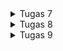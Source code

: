 <details>
  <summary>Tugas 7</summary>
1. Apa perbedaan utama antara stateless dan stateful widget dalam konteks pengembangan aplikasi Flutter?

Stateless Widget:

Stateless widget adalah widget yang tidak memiliki keadaan internal (state).
Setelah dibangun, widget tersebut tidak dapat diubah atau diperbarui. Oleh karena itu, widget ini cocok untuk elemen UI yang tidak perlu berubah.
Stateless widget hanya memiliki metode build() yang digunakan untuk merender elemen UI yang statis.
Stateful Widget:

Stateful widget adalah widget yang memiliki keadaan (state) yang dapat berubah selama siklus hidupnya.
Widget ini digunakan ketika elemen UI memerlukan pembaruan berdasarkan tindakan pengguna atau perubahan data.
Stateful widget memiliki dua kelas terpisah: kelas widget itu sendiri (yang bersifat immutable) dan kelas "state" terkait yang mengelola keadaan widget dan dapat diubah selama proses rendering.

2. Sebutkan seluruh widget yang kamu gunakan untuk menyelesaikan tugas ini dan jelaskan fungsinya masing-masing.

- Container: widget ini menyediakan 'kanvas' untuk programmer membuat sebuah aplikasi Flutter.
- Column: widget ini menampilkan child dalam format vertikal.
- Text: widget ini menampilkan string dalam satu baris.
- AppBar: widget ini sama seperti toolbar pada aplikasi lain yang sering kita gunakan, yang berguna untuk menampilkan judul dan fitur-fitur utama pada aplikasi.

3. Jelaskan bagaimana cara kamu mengimplementasikan checklist di atas secara step-by-step (bukan hanya sekadar mengikuti tutorial)

- Buka cmd di direktori yg ingin dibuat aplikasi flutternya dan jalankan command `flutter create inventorypbp` untuk membuat projek baru
- Jalankan `cd inventorypbp`
- Buat file baru bernama `menu.dart` dalam direktori lib dan tambahkan kode 
    <pre>import 'package:flutter/material.dart';</pre>
- Tambahkan kode ini di file `main.dart` agar `main.dart` bisa mengakses `menu.dart`
    <pre>import 'package:inventorypbp/menu.dart';</pre>
- Pada file `main.dart` Hapus kelas `_MyHomePageState` dan pindahkan kelas `MyHomePageState` ke file `menu.dart`.
- Ubah baris kode `home: const MyHomePage(title: 'Flutter Demo Home Page'),` pada file `main.dart` menjadi `home: MyHomePage(),`.
- Ubah baris kode `colorScheme: ColorScheme.fromSeed(seedColor: Colors.indigo),` pada file `main.dart` menjadi `colorScheme: ColorScheme.fromSeed(seedColor: Colors.green),`.
- Pada file `menu.dart`, ubah sifat kelas `MyHomePage` dari *`stateful`* menjadi *`stateless`* dan ubah baris kode `MyHomePage({Key? key}) : super(key: key);` menjadi `MyHomePage({Key? key}) : super(key: key);`.
- Hapus semua kode dari baris `final String title;` sampai akhir kelas `MyHomePage` pada `menu.dart`.
- Tambahkan kelas baru bernama `InventoryItem` yang memiliki properti *`name`*, *`icon`*, dan *`color`* dengan *constructor* `InventoryItem(this.name, this.icon, this.color);`.
        <pre>
            class InventoryItem {
                final String name;
                final IconData icon;
                final MaterialColor color;

                InventoryItem(this.name, this.icon, this.color);
            }
    </pre>
- Tambahkan *widget* baru bernama `InventoryCard` bersifat *stateless* dengan properti *`item`* bertipe `InventoryItem` dengan *contructor* `const InventoryCard(this.item, {super.key});` dan fungsi `build`.
        <pre>
  class InventoryCard extends StatelessWidget {
  final InventoryItem item;

  const InventoryCard(this.item, {super.key}); // Constructor

  @override
  Widget build(BuildContext context) {
    return Material(
      color: item.color,
      child: InkWell(
        onTap: () {
          // Memunculkan SnackBar ketika diklik
          ScaffoldMessenger.of(context)
            ..hideCurrentSnackBar()
            ..showSnackBar(SnackBar(
                content: Text("Kamu telah menekan tombol ${item.name}!")));
        },
        child: Container(
          // Container untuk menyimpan Icon dan Text
          padding: const EdgeInsets.all(8),
          child: Center(
            child: Column(
              mainAxisAlignment: MainAxisAlignment.center,
              children: [
                Icon(
                  item.icon,
                  color: Colors.white,
                  size: 30.0,
                ),
                const Padding(padding: EdgeInsets.all(3)),
                Text(
                  item.name,
                  textAlign: TextAlign.center,
                  style: const TextStyle(color: Colors.white),
                ),
              ],
            ),
          ),
        ),
      ),
    );
  }
}
    </pre>
- Tambahkan *list* baru dalam kelas `MyHomePage` bernama `items` yang berguna untuk menyimpan tombol-tombol yang akan ditampilkan.
        <pre>
            final List<InventoryItem> items = [
                InventoryItem("Lihat Item", Icons.checklist, Colors.red),
                InventoryItem("Tambah Item", Icons.add_shopping_cart, Colors.amber),
                InventoryItem("Logout", Icons.logout, Colors.lightBlue),
            ];
        </pre>
- Tambahkan fungsi baru dalam kelas `MyHomePage` bernama `build` seperti kode berikut.
    <pre>
      @override
  Widget build(BuildContext context) {
    return Scaffold(
      appBar: AppBar(
        title: const Text(
          'Inventory PBP',
          style: TextStyle(color: Colors.white),
        ),
        elevation: 5,
        backgroundColor: Colors.indigo,
        shadowColor: Colors.black,
      ),
      body: SingleChildScrollView(
        // Widget wrapper yang dapat discroll
        child: Padding(
          padding: const EdgeInsets.all(10.0), // Set padding dari halaman
          child: Column(
            // Widget untuk menampilkan children secara vertikal
            children: <Widget>[
              const Padding(
                padding: EdgeInsets.only(top: 10.0, bottom: 10.0),
                // Widget Text untuk menampilkan tulisan dengan alignment center dan style yang sesuai
                child: Text(
                  'Inventory',
                  textAlign: TextAlign.center,
                  style: TextStyle(
                    fontSize: 30,
                    fontWeight: FontWeight.bold,
                  ),
                ),
              ),
              // Grid layout
              GridView.count(
                // Container pada card kita.
                primary: true,
                padding: const EdgeInsets.all(20),
                crossAxisSpacing: 10,
                mainAxisSpacing: 10,
                crossAxisCount: 3,
                shrinkWrap: true,
                children: items.map((InventoryItem item) {
                  // Iterasi untuk setiap item
                  return InventoryCard(item);
                }).toList(),
              ),
            ],
          ),
        ),
      ),
    );
  }
    </pre>

</details>
<details>
  <summary>Tugas 8</summary>

1. Jelaskan perbedaan antara Navigator.push() dan Navigator.pushReplacement(), disertai dengan contoh mengenai penggunaan kedua metode tersebut yang tepat!

Navigator.push():

Digunakan untuk menambahkan route baru ke dalam tumpukan (stack) route navigator.
Memberikan kemampuan pengguna untuk kembali ke halaman sebelumnya dengan tombol "Back".
Tetap menyimpan halaman sebelumnya di dalam tumpukan route.
Contoh:

<pre>
// Navigasi ke halaman baru
Navigator.push(
  context,
  MaterialPageRoute(builder: (context) => SecondScreen()),
);
</pre>
Navigator.pushReplacement():

Menggantikan halaman saat ini dengan halaman baru.
Tidak menyimpan halaman sebelumnya di dalam tumpukan route.
Berguna ketika Anda ingin menggantikan halaman login dengan halaman beranda setelah login berhasil.
Contoh:

<pre>
// Navigasi dan menggantikan halaman saat ini
Navigator.pushReplacement(
  context,
  MaterialPageRoute(builder: (context) => HomeScreen()),
);
</pre>
2. Jelaskan masing-masing layout widget pada Flutter dan konteks penggunaannya masing-masing!

Beberapa layout widgets pada Flutter dan konteks penggunaannya:

Container: Widget yang digunakan untuk mengelompokkan dan mendekorasi widget lainnya. Digunakan untuk mengatur tata letak dan styling.

Row dan Column: Merepresentasikan baris dan kolom, secara berturut-turut, yang memungkinkan pengaturan widget secara horizontal (Row) atau vertikal (Column).

ListView dan GridView: Membungkus kumpulan widget secara berurutan (ListView) atau dalam bentuk grid (GridView).

Stack dan Positioned: Membantu menempatkan widget di atas atau di bawah widget lain, sering digunakan untuk mendekorasi atau menumpuk widget.

Scaffold: Merupakan kerangka utama untuk aplikasi Flutter, menyediakan struktur dasar seperti AppBar, Drawer, dan BottomNavigationBar.

3. Sebutkan apa saja elemen input pada form yang kamu pakai pada tugas kali ini dan jelaskan mengapa kamu menggunakan elemen input tersebut!

TextFormField, karena TextFormField adalah widget praktis yang nge-wrap sebuah widget TextField di dalam sebuah FormField.

4. Bagaimana penerapan clean architecture pada aplikasi Flutter?
Penerapan Clean Architecture pada Aplikasi Flutter
Clean Architecture pada aplikasi Flutter melibatkan pembagian kode menjadi beberapa lapisan:

Domain Layer: Berisi aturan bisnis dan entitas domain.

Data Layer: Bertanggung jawab untuk berkomunikasi dengan sumber daya eksternal seperti API atau database.

Presentation Layer: Mengatur tampilan dan menerima input pengguna, bertanggung jawab untuk menghubungkan antara domain dan data.

Clean Architecture membantu memisahkan kode menjadi bagian-bagian yang independen dan dapat diuji, memungkinkan fleksibilitas dan perubahan tanpa mempengaruhi bagian lain dari aplikasi. Dengan menggunakan Dependency Injection, misalnya, kita dapat dengan mudah mengganti implementasi data tanpa mengubah kode di lapisan presentasi atau domain.

5. Jelaskan bagaimana cara kamu mengimplementasikan checklist di atas secara step-by-step! (bukan hanya sekadar mengikuti tutorial)

- Buat dua direktori bernama screens dan widgets di dalam direktori lib
- Buat file baru bernama `left_drawer.dart` dan `inventory_card.dart` di direktori widgets
- Pindahkan _class_ InventoryItem dan InventoryCard dari `menu.dart` ke `inventory_card.dart` dan _import_ `inventory_card.dart` pada file `menu.dart` 
- Pindahkan file `menu.dart` ke dalam direktori screens
- Isi `left_drawer.dart` dengan kode berikut.
<pre>
import 'package:flutter/material.dart';
import 'package:inventorypbp/screens/menu.dart';
import 'package:inventorypbp/screens/inventorylist_form.dart';

class LeftDrawer extends StatelessWidget {
  const LeftDrawer({super.key});

  @override
  Widget build(BuildContext context) {
    return Drawer(
      child: ListView(
        children: [
          const DrawerHeader(
            decoration: BoxDecoration(
              color: Colors.indigo,
            ),
            child: Column(
              children: [
                Text(
                  'Inventory PBP',
                  textAlign: TextAlign.center,
                  style: TextStyle(
                    fontSize: 30,
                    fontWeight: FontWeight.bold,
                    color: Colors.white,
                  ),
                ),
                Padding(padding: EdgeInsets.all(10)),
                Text("Catat seluruh keperluan belanjamu di sini!",
                      textAlign: TextAlign.center,
                      style: TextStyle(
                        fontSize: 15,
                        color: Colors.white,
                        fontWeight: FontWeight.normal,
                      ),
                    ),
              ],
            ),
          ),
          ListTile(
            leading: const Icon(Icons.home_outlined),
            title: const Text('Halaman Utama'),
            // Bagian redirection ke MyHomePage
            onTap: () {
              Navigator.pushReplacement(
                  context,
                  MaterialPageRoute(
                    builder: (context) => MyHomePage(),
                  ));
            },
          ),
          ListTile(
            leading: const Icon(Icons.add_shopping_cart),
            title: const Text('Tambah Item'),
            // Bagian redirection ke ShopFormPage
            onTap: () {
              Navigator.push(
                  context,
                  MaterialPageRoute(
                    builder: (context) => const InventoryFormPage(),
                  ));
            },
          ),
        ],
      ),
    );
  }
}
</pre>
- Isi `inventorylist_form.dart` dengan kode berikut.
<pre>
import 'package:flutter/material.dart';
import 'package:inventorypbp/widgets/left_drawer.dart';

class InventoryFormPage extends StatefulWidget {
    const InventoryFormPage({super.key});

    @override
    State<InventoryFormPage> createState() => _InventoryFormPageState();
}

class _InventoryFormPageState extends State<InventoryFormPage> {
  final _formKey = GlobalKey<FormState>();
  String _name = "";
  int _amount = 0;
  String _description = "";
    @override
    Widget build(BuildContext context) {
        return Scaffold(
          appBar: AppBar(
            title: const Center(
              child: Text(
                'Form Tambah Item',
              ),
            ),
            backgroundColor: Colors.indigo,
            foregroundColor: Colors.white,
          ),
          drawer: const LeftDrawer(),
          body: Form(
            key: _formKey,
            child: SingleChildScrollView(
              child: Column(
                crossAxisAlignment: CrossAxisAlignment.start,
                children: [
                  Padding(
                    padding: const EdgeInsets.all(8.0),
                    child: TextFormField(
                      decoration: InputDecoration(
                        hintText: "Nama Item",
                        labelText: "Nama Item",
                        border: OutlineInputBorder(
                          borderRadius: BorderRadius.circular(5.0),
                        ),
                      ),
                      onChanged: (String? value) {
                        setState(() {
                          _name = value!;
                        });
                      },
                      validator: (String? value) {
                        if (value == null || value.isEmpty) {
                          return "Nama tidak boleh kosong!";
                        }
                        return null;
                      },
                    ),
                  ),
                  Padding(
                    padding: const EdgeInsets.all(8.0),
                    child: TextFormField(
                      decoration: InputDecoration(
                        hintText: "Jumlah",
                        labelText: "Jumlah",
                        border: OutlineInputBorder(
                          borderRadius: BorderRadius.circular(5.0),
                        ),
                      ),
                      onChanged: (String? value) {
                        setState(() {
                          _amount = int.parse(value!);
                        });
                      },
                      validator: (String? value) {
                        if (value == null || value.isEmpty) {
                          return "Jumlah tidak boleh kosong!";
                        }
                        if (int.tryParse(value) == null) {
                          return "Jumlah harus berupa angka!";
                        }
                        return null;
                      },
                    ),
                  ),
                  Padding(
                    padding: const EdgeInsets.all(8.0),
                    child: TextFormField(
                      decoration: InputDecoration(
                        hintText: "Deskripsi",
                        labelText: "Deskripsi",
                        border: OutlineInputBorder(
                          borderRadius: BorderRadius.circular(5.0),
                        ),
                      ),
                      onChanged: (String? value) {
                        setState(() {
                          _description = value!;
                        });
                      },
                      validator: (String? value) {
                        if (value == null || value.isEmpty) {
                          return "Deskripsi tidak boleh kosong!";
                        }
                        return null;
                      },
                    ),
                  ),
                  Padding(
                    padding: const EdgeInsets.all(8.0),
                    child: Row(
                      mainAxisAlignment: MainAxisAlignment.center,
                      children: [
                        Padding(
                          padding: const EdgeInsets.all(8.0),
                          child: Align(
                            alignment: Alignment.bottomCenter,
                            child: Padding(
                              padding: const EdgeInsets.all(8.0),
                              child: ElevatedButton(
                                style: ButtonStyle(
                                  backgroundColor:
                                      MaterialStateProperty.all(Colors.indigo),
                                ),
                                onPressed: () {
                                  if (_formKey.currentState!.validate()) {
                                    showDialog(
                                      context: context,
                                      builder: (context) {
                                        return AlertDialog(
                                          title: const Text('Item berhasil tersimpan'),
                                          content: SingleChildScrollView(
                                            child: Column(
                                              crossAxisAlignment:
                                                  CrossAxisAlignment.start,
                                              children: [
                                                Text('Nama: $_name'),
                                                Text('Jumlah: $_amount'),
                                                Text('Deskripsi: $_description'),
                                              ],
                                            ),
                                          ),
                                          actions: [
                                            TextButton(
                                              child: const Text('OK'),
                                              onPressed: () {
                                                Navigator.pop(context);
                                              },
                                            ),
                                          ],
                                        );
                                      },
                                    );
                                  _formKey.currentState!.reset();
                                  }
                                },
                                child: const Text(
                                  "Save",
                                  style: TextStyle(color: Colors.white),
                                ),
                              ),
                            ),
                          ),
                        ),
                        Padding(
                          padding: const EdgeInsets.all(8.0),
                          child: Align(
                            alignment: Alignment.bottomCenter,
                            child: Padding(
                              padding: const EdgeInsets.all(8.0),
                              child: ElevatedButton(
                                style: ButtonStyle(
                                  backgroundColor:
                                      MaterialStateProperty.all(Colors.indigo),
                                ),
                                onPressed: (){
                                  Navigator.pop(context);
                                },
                                child: const Text(
                                  "Back",
                                  style: TextStyle(color: Colors.white),
                                ),
                              )
                            )
                          )
                        )
                      ]
                    )
                  ),
                ]
              )
            ),
          ),
        );
    }
}
</pre>
- Tambahkan fungsi pada `inventory_card.dart` sehingga ketika penguna menggunakan tombol Tambah Item, pengguna akan dialihkan ke halaman Tambah Item.
<pre>
          if (item.name == "Tambah Item") {
            Navigator.push(
              context,
              MaterialPageRoute(
                builder: (context) => const InventoryFormPage()
              ),
            );
          }
</pre>
- Tambahkan drawer pada file `menu.dart` dan `inventorylist_form.dart` dengan menambahkan line 
<pre>drawer: const LeftDrawer(),</pre>
di widget build sebelum body

- Tambahkan juga tombol _Back_ pada file `inventorylist_form.dart` agar pengguna bisa mudah kembali ke halaman utama
</details>
<details>
  <summary>Tugas 9</summary>

1. Apakah bisa kita melakukan pengambilan data JSON tanpa membuat model terlebih dahulu? Jika iya, apakah hal tersebut lebih baik daripada membuat model sebelum melakukan pengambilan data JSON? 

Ya, bisa. Dalam beberapa kasus, terutama untuk proyek kecil atau ketika struktur data tidak kompleks, kita dapat menggunakan tipe data dinamis (seperti Map<String, dynamic>) untuk mengambil dan memproses data JSON tanpa membuat model terlebih dahulu. Ini dapat mempermudah implementasi, tetapi memiliki kelemahan karena kehilangan keamanan tipe yang dimiliki model. Penggunaan model membantu memastikan bahwa data yang diambil sesuai dengan ekspektasi aplikasi.

2. Jelaskan fungsi dari CookieRequest dan jelaskan mengapa instance CookieRequest perlu untuk dibagikan ke semua komponen di aplikasi Flutter.

CookieRequest pada umumnya tidak merupakan bagian dari Flutter sendiri, namun, mungkin Anda berbicara tentang http.Cookie di Flutter yang digunakan untuk bekerja dengan cookie dalam permintaan HTTP. Jika begitu, instance http.Cookie dibagikan ke semua komponen dalam aplikasi untuk mempertahankan sesi atau status otentikasi antar permintaan HTTP. Ini penting untuk menjaga keadaan otentikasi dan memastikan bahwa permintaan selanjutnya dapat diotentikasi dengan benar.

3. Jelaskan mekanisme pengambilan data dari JSON hingga dapat ditampilkan pada Flutter.

Mekanisme umum melibatkan penggunaan paket HTTP seperti http untuk membuat permintaan ke API atau sumber data JSON. Data JSON kemudian diuraikan ke dalam model Dart menggunakan konversi JSON yang otomatis atau manual. Setelah itu, model dapat digunakan dalam struktur widget untuk membangun antarmuka pengguna.

4. Jelaskan mekanisme autentikasi dari input data akun pada Flutter ke Django hingga selesainya proses autentikasi oleh Django dan tampilnya menu pada Flutter.

Mekanisme otentikasi umumnya melibatkan pengiriman informasi otentikasi (seperti nama pengguna dan kata sandi) dari Flutter ke backend Django melalui permintaan HTTP. Django akan memverifikasi informasi tersebut, dan jika valid, akan menghasilkan token akses atau memberikan sesi otentikasi. Token atau sesi ini kemudian dapat digunakan dalam permintaan berikutnya untuk mengotentikasi pengguna dan memberikan akses ke sumber daya terproteksi.

5. Sebutkan seluruh widget yang kamu pakai pada tugas ini dan jelaskan fungsinya masing-masing.

Container: widget ini menyediakan 'kanvas' untuk programmer membuat sebuah aplikasi Flutter.
Column: widget ini menampilkan child dalam format vertikal.
Text: widget ini menampilkan string dalam satu baris.
AppBar: widget ini sama seperti toolbar pada aplikasi lain yang sering kita gunakan, yang berguna untuk menampilkan judul dan fitur-fitur utama pada aplikasi.
Scaffold: Digunakan sebagai kerangka dasar untuk sebagian besar aplikasi Flutter.
Row: widget ini menampilkan child dalam format horizontal.
Material: Digunakan sebagai container untuk mengimplementasikan desain Material Design dalam aplikasi Flutter.
ListView: Menampilkan daftar widget dalam format scrollable. Digunakan ketika daftar item mungkin melebihi ruang layar yang tersedia.
Padding: Menambahkan ruang kosong atau margin di sekitar widget child di dalamnya. Digunakan untuk memberikan ruang antara elemen-elemen dalam tata letak.
GridView: Menampilkan daftar widget dalam format grid. Berguna ketika item perlu diatur dalam grid dengan beberapa kolom.

6. Jelaskan bagaimana cara kamu mengimplementasikan checklist di atas secara step-by-step! (bukan hanya sekadar mengikuti tutorial).

- Buat aplikasi baru bernama `authentication` dengan menjalankan command `python manage.py startapp authentication` pada direktori root aplikasi Django.
- Tambahkan `authentication` ke `INSTALLED_APPS` pada `settings.py` projek Django.
- Jalankan command `pip install django-cors-headers` pada lokal dan virtual environment.
- Tambahkan `corsheaders` ke `INSTALLED_APPS` pada `settings.py` projek Django.
- Tambahkan `corsheaders.middleware.CorsMiddleware` ke `MIDDLEWARE` pada `settings.py` projek Django. 
- Tambahkan beberapa variabel berikut ini pada `settings.py` projek Django
<pre>
      CORS_ALLOW_ALL_ORIGINS = True
      CORS_ALLOW_CREDENTIALS = True
      CSRF_COOKIE_SECURE = True
      SESSION_COOKIE_SECURE = True
      CSRF_COOKIE_SAMESITE = 'None'
      SESSION_COOKIE_SAMESITE = 'None'
</pre>
- Isi `views.py` pada direktori authentication dengan kode berikut.
<pre>
from django.shortcuts import render
from django.contrib.auth import authenticate, login as auth_login, logout as auth_logout
from django.http import JsonResponse
from django.views.decorators.csrf import csrf_exempt

@csrf_exempt
def login(request):
    username = request.POST['username']
    password = request.POST['password']
    user = authenticate(username=username, password=password)
    if user is not None:
        if user.is_active:
            auth_login(request, user)
            # Status login sukses.
            return JsonResponse({
                "username": user.username,
                "status": True,
                "message": "Login sukses!"
                # Tambahkan data lainnya jika ingin mengirim data ke Flutter.
            }, status=200)
        else:
            return JsonResponse({
                "status": False,
                "message": "Login gagal, akun dinonaktifkan."
            }, status=401)

    else:
        return JsonResponse({
            "status": False,
            "message": "Login gagal, periksa kembali email atau kata sandi."
        }, status=401)

@csrf_exempt
def logout(request):
    username = request.user.username

    try:
        auth_logout(request)
        return JsonResponse({
            "username": username,
            "status": True,
            "message": "Logout berhasil!"
        }, status=200)
    except:
        return JsonResponse({
        "status": False,
        "message": "Logout gagal."
        }, status=401)
</pre>
- Buat file `urls.py` pada direktori `authentication` dan tambahkan URL routing terhadap fungsi yang sudah dibuat dengan endpoint `login/` dan `logout/`.
<pre>
from django.urls import path
from authentication.views import *

app_name = 'authentication'

urlpatterns = [
    path('login/', login, name='login'),
    path('logout/', logout, name='logout'),
]
</pre>
- Tambahkan `path('auth/', include('authentication.urls')),` pada `urls.py` di direktori dengan nama aplikasi projek Django kamu (storehousepbp).
- Jalankan command `flutter pub add provider && flutter pub add pbp_django_auth` pada direktori projek Flutter.
- Ubah kode yg ada di `main.dart` agak bisa menyediakan CookieRequest _library_ seperti
<pre>
  @override
  Widget build(BuildContext context) {
    return Provider(
      create: (_) {
        CookieRequest request = CookieRequest();
        return request;
      },
      child: MaterialApp(
        ...
      )
    )
  }
</pre>
- Pada direktori projek Flutter, buat file baru bernama `login.dart` pada direktori `lib/screens` dan isi dengan kode berikut.
<pre>
import 'package:inventorypbp/screens/menu.dart';
import 'package:flutter/material.dart';
import 'package:pbp_django_auth/pbp_django_auth.dart';
import 'package:provider/provider.dart';

void main() {
    runApp(const LoginApp());
}

class LoginApp extends StatelessWidget {
const LoginApp({super.key});

@override
Widget build(BuildContext context) {
    return MaterialApp(
        title: 'Login',
        theme: ThemeData(
            primarySwatch: Colors.blue,
    ),
    home: const LoginPage(),
    );
    }
}

class LoginPage extends StatefulWidget {
    const LoginPage({super.key});

    @override
    // ignore: library_private_types_in_public_api
    _LoginPageState createState() => _LoginPageState();
}

class _LoginPageState extends State<LoginPage> {
    final TextEditingController _usernameController = TextEditingController();
    final TextEditingController _passwordController = TextEditingController();

    @override
    Widget build(BuildContext context) {
        final request = context.watch<CookieRequest>();
        return Scaffold(
            appBar: AppBar(
                title: const Text('Login'),
            ),
            body: Container(
                padding: const EdgeInsets.all(16.0),
                child: Column(
                    mainAxisAlignment: MainAxisAlignment.center,
                    children: [
                        TextField(
                            controller: _usernameController,
                            decoration: const InputDecoration(
                                labelText: 'Username',
                            ),
                        ),
                        const SizedBox(height: 12.0),
                        TextField(
                            controller: _passwordController,
                            decoration: const InputDecoration(
                                labelText: 'Password',
                            ),
                            obscureText: true,
                        ),
                        const SizedBox(height: 24.0),
                        ElevatedButton(
                            onPressed: () async {
                                String username = _usernameController.text;
                                String password = _passwordController.text;

                                // Cek kredensial
                                // TODO: Ganti URL dan jangan lupa tambahkan trailing slash (/) di akhir URL!
                                // Untuk menyambungkan Android emulator dengan Django pada localhost,
                                // gunakan URL http://10.0.2.2/
                                final response = await request.login("http://localhost:8000/auth/login/", {
                                'username': username,
                                'password': password,
                                });
                    
                                if (request.loggedIn) {
                                    String message = response['message'];
                                    String uname = response['username'];
                                    // ignore: use_build_context_synchronously
                                    Navigator.pushReplacement(
                                        context,
                                        MaterialPageRoute(builder: (context) => MyHomePage()),
                                    );
                                    // ignore: use_build_context_synchronously
                                    ScaffoldMessenger.of(context)
                                        ..hideCurrentSnackBar()
                                        ..showSnackBar(
                                            SnackBar(content: Text("$message Selamat datang, $uname.")));
                                    } else {
                                    // ignore: use_build_context_synchronously
                                    showDialog(
                                        context: context,
                                        builder: (context) => AlertDialog(
                                            title: const Text('Login Gagal'),
                                            content:
                                                Text(response['message']),
                                            actions: [
                                                TextButton(
                                                    child: const Text('OK'),
                                                    onPressed: () {
                                                        Navigator.pop(context);
                                                    },
                                                ),
                                            ],
                                        ),
                                    );
                                }
                            },
                            child: const Text('Login'),
                        ),
                    ],
                ),
            ),
        );
    }
}
</pre>
- Modifikasi `main.dart` agar ketika pengguna membuka aplikasi, pengguna akan diarahkan ke halaman login.
- Pada direktori projek Flutter, buat folder baru bernama `lib/mmodels` dan buat file baru bernama `item.dart` dalam direktori `lib/models`.
- Isi `item.dart` dengan kode hasil penyalinan hasil endpoint JSON projek Django ke situs web Quicktype.
- Jalankan command `flutter pub add http` pada direktori projek Flutter.
- Modifikasi file `android/app/src/main/AndroidManifest.xml` pada direktori projek Flutter agar aplikasi dapat mengakses internet.
- Pada direktori projek Flutter, buat file baru pada direktori lib/screens bernama `list_item.dart` dan isi dengan kode berikut.
<pre>
import 'package:flutter/material.dart';
import 'package:http/http.dart' as http;
import 'dart:convert';
import 'package:inventorypbp/models/item.dart';
import 'package:inventorypbp/widgets/left_drawer.dart';

class ItemPage extends StatefulWidget {
    const ItemPage({Key? key}) : super(key: key);

    @override
    // ignore: library_private_types_in_public_api
    _ItemPageState createState() => _ItemPageState();
}

class _ItemPageState extends State<ItemPage> {
Future<List<Item>> fetchItem() async {
    // TODO: Ganti URL dan jangan lupa tambahkan trailing slash (/) di akhir URL!
    var url = Uri.parse(
        'http://localhost:8000/json/');
    var response = await http.get(
        url,
        headers: {"Content-Type": "application/json"},
    );

    // melakukan decode response menjadi bentuk json
    var data = jsonDecode(utf8.decode(response.bodyBytes));

    // melakukan konversi data json menjadi object Item
    List<Item> listItem = [];
    for (var d in data) {
        if (d != null) {
            listItem.add(Item.fromJson(d));
        }
    }
    return listItem;
}

@override
Widget build(BuildContext context) {
    return Scaffold(
        appBar: AppBar(
        title: const Text('Item'),
        ),
        drawer: const LeftDrawer(),
        body: FutureBuilder(
            future: fetchItem(),
            builder: (context, AsyncSnapshot snapshot) {
                if (snapshot.data == null) {
                    return const Center(child: CircularProgressIndicator());
                } else {
                    if (!snapshot.hasData) {
                    return const Column(
                        children: [
                        Text(
                            "Tidak ada data item.",
                            style:
                                TextStyle(color: Color(0xff59A5D8), fontSize: 20),
                        ),
                        SizedBox(height: 8),
                        ],
                    );
                } else {
                    return ListView.builder(
                        itemCount: snapshot.data!.length,
                        itemBuilder: (_, index) => Container(
                                margin: const EdgeInsets.symmetric(
                                    horizontal: 16, vertical: 12),
                                padding: const EdgeInsets.all(20.0),
                                child: Column(
                                mainAxisAlignment: MainAxisAlignment.start,
                                crossAxisAlignment: CrossAxisAlignment.start,
                                children: [
                                    Text(
                                    "${snapshot.data![index].fields.name}",
                                    style: const TextStyle(
                                        fontSize: 18.0,
                                        fontWeight: FontWeight.bold,
                                    ),
                                    ),
                                    const SizedBox(height: 10),
                                    Text("${snapshot.data![index].fields.amount}"),
                                    const SizedBox(height: 10),
                                    Text(
                                        "${snapshot.data![index].fields.description}")
                                ],
                                ),
                            ));
                    }
                }
            }));
    }
}
</pre>
- Pada direktori Django, edit file `main/views.py` dengan menambahkan fungsi baru untuk menambahkan item menggunakan aplikasi Flutter dan fungsi untuk mengirim data JSON item-item yang dibuat oleh pengguna yang login.
<pre>
@csrf_exempt
def create_item_flutter(request):
    if request.method == 'POST':
        
        data = json.loads(request.body)

        new_product = Item.objects.create(
            user = request.user,
            name = data["name"],
            amount = int(data["amount"]),
            description = data["description"]
        )

        new_product.save()

        return JsonResponse({"status": "success"}, status=200)
    else:
        return JsonResponse({"status": "error"}, status=401)
</pre>
- Tambahkan path baru pada `main/urls.py` dengan kode berikut.
<pre>path('create-flutter/', create_item_flutter, name='create_item_flutter'),</pre>

- Pada direktori Flutter, modifikasi file `inventorylist_form.dart` agar halaman menggunakan `CookieRequest` menggunakan kode berikut.
<pre>final request = context.watch();
</pre>
- Ubah fungsi `onPressed: ()` pada file `inventorylist_form.dart` agar dapat membuat item langsung ke BackEnd Django.
<pre>
                                onPressed: () async {
                                    if (_formKey.currentState!.validate()) {
                                        // Kirim ke Django dan tunggu respons
                                        // TODO: Ganti URL dan jangan lupa tambahkan trailing slash (/) di akhir URL!
                                        final response = await request.postJson(
                                        "http://localhost:8000/create-flutter/",
                                        jsonEncode(<String, String>{
                                            'name': _name,
                                            'amount': _amount.toString(),
                                            'description': _description,
                                            // TODO: Sesuaikan field data sesuai dengan aplikasimu
                                        }));
                                        if (response['status'] == 'success') {
                                            // ignore: use_build_context_synchronously
                                            ScaffoldMessenger.of(context)
                                                .showSnackBar(const SnackBar(
                                            content: Text("Item baru berhasil disimpan!"),
                                            ));
                                            // ignore: use_build_context_synchronously
                                            Navigator.pushReplacement(
                                                context,
                                                MaterialPageRoute(builder: (context) => MyHomePage()),
                                            );
                                        } else {
                                            // ignore: use_build_context_synchronously
                                            ScaffoldMessenger.of(context)
                                                .showSnackBar(const SnackBar(
                                                content:
                                                    Text("Terdapat kesalahan, silakan coba lagi."),
                                            ));
                                        }
                                    }
                                },
                                ...
</pre>
- Pada direktori projek Flutter, edit file `lib/widgets/inventory_card.dart` agar halaman menggunakan CookieRequest dan ubah `onTap: () {...}` pada widget Inkwell menjadi `onTap: () async {...}` agar widget Inkwell dapat melakukan proses logout secara asinkronus.
- Tambahkan kode berikut pada `onTap: () async {...}` agar tombol logout memiliki fungsi logout
<pre>
          ...
          else if (item.name == "Logout") {
            final response = await request.logout(
                // TODO: Ganti URL dan jangan lupa tambahkan trailing slash (/) di akhir URL!
                "http://localhost:8000/auth/logout/");
            String message = response["message"];
            if (response['status']) {
              String uname = response["username"];
              // ignore: use_build_context_synchronously
              ScaffoldMessenger.of(context).showSnackBar(SnackBar(
                content: Text("$message Sampai jumpa, $uname."),
              ));
              // ignore: use_build_context_synchronously
              Navigator.pushAndRemoveUntil(
                context,
                MaterialPageRoute(builder: (context) => const LoginPage()),
                (route)=> false
              );
            } else {
              // ignore: use_build_context_synchronously
              ScaffoldMessenger.of(context).showSnackBar(SnackBar(
                content: Text(message),
              ));
            }
          }
        ...
</pre>
</details>